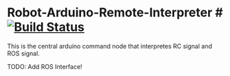 # Robot-Arduino-Remote-Interpreter # [![Build Status](https://travis-ci.org/CWRU-AutonomousVehiclesLab/Project-Raptor-Arduino-Central-Controller.svg?branch=master)](https://travis-ci.org/CWRU-AutonomousVehiclesLab/Project-Raptor-Arduino-Central-Controller)

This is the central arduino command node that interpretes RC signal and ROS signal.

TODO: Add ROS Interface!

